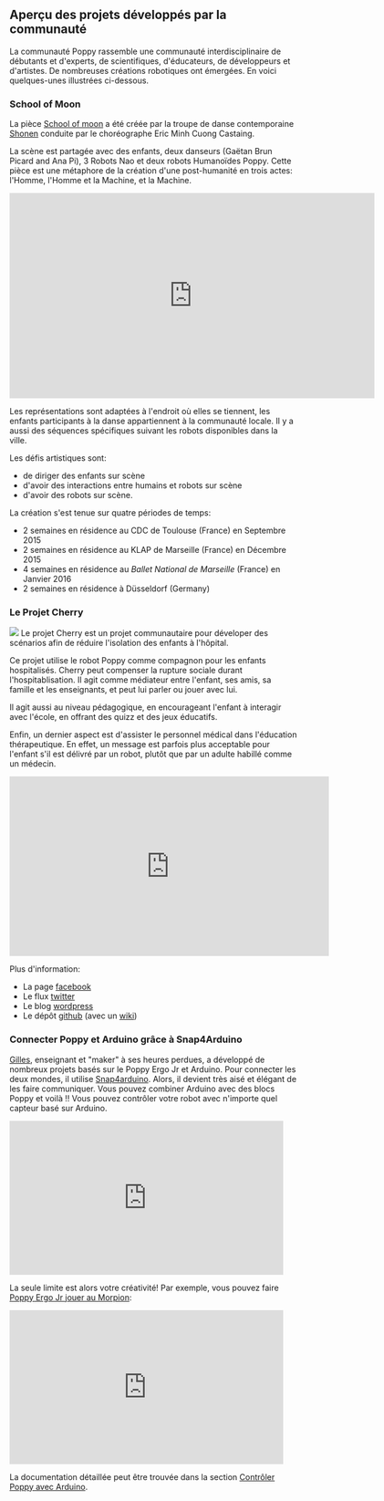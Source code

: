 ## Aperçu des projets développés par la communauté

La communauté Poppy rassemble une communauté interdisciplinaire de débutants et d'experts, de scientifiques, d'éducateurs, de développeurs et d'artistes. De nombreuses créations robotiques ont émergées. En voici quelques-unes illustrées ci-dessous.

### School of Moon

La pièce [School of moon](http://shonen.info/schoolofmoon/) a été créée par la troupe de danse contemporaine [Shonen](http://shonen.info) conduite par le choréographe Eric Minh Cuong Castaing.

La scène est partagée avec des enfants, deux danseurs (Gaëtan Brun Picard and Ana Pi), 3 Robots Nao et deux robots Humanoïdes Poppy. Cette pièce est une métaphore de la création d'une post-humanité en trois actes: l'Homme, l'Homme et la Machine, et la Machine.

<iframe src="https://player.vimeo.com/video/149653064" width="640" height="360" frameborder="0" webkitallowfullscreen mozallowfullscreen allowfullscreen></iframe>

Les représentations sont adaptées à l'endroit où elles se tiennent, les enfants participants à la danse appartiennent à la communauté locale. Il y a aussi des séquences spécifiques suivant les robots disponibles dans la ville.

Les défis artistiques sont:

- de diriger des enfants sur scène
- d'avoir des interactions entre humains et robots sur scène
- d'avoir des robots sur scène.

La création s'est tenue sur quatre périodes de temps:
- 2 semaines en résidence au CDC de Toulouse (France) en Septembre 2015
- 2 semaines en résidence au KLAP de Marseille (France) en Décembre 2015
- 4 semaines en résidence au *Ballet National de Marseille* (France) en Janvier 2016
- 2 semaines en résidence à Düsseldorf (Germany)

### Le Projet Cherry

![](https://forum.poppy-project.org/uploads/default/original/2X/3/33984972217cd45f473246b130f0001df33ffcfc.png)
Le projet Cherry est un projet communautaire pour déveloper des scénarios afin de réduire l'isolation des enfants à l'hôpital.

Ce projet utilise le robot Poppy comme compagnon pour les enfants hospitalisés. Cherry peut compenser la rupture sociale durant l'hospitablisation. Il agit comme médiateur entre l'enfant, ses amis, sa famille et les enseignants, et peut lui parler ou jouer avec lui.

Il agit aussi au niveau pédagogique, en encourageant l'enfant à interagir avec l'école, en offrant des quizz et des jeux éducatifs.

Enfin, un dernier aspect est d'assister le personnel médical dans l'éducation thérapeutique. En effet, un message est parfois plus acceptable pour l'enfant s'il est délivré par un robot, plutôt que par un adulte habillé comme un médecin.
 
 <div style="text-align: center;">
 <iframe width="560" height="315" src="https://www.youtube.com/embed/URB1kDDScfM" frameborder="0" allowfullscreen></iframe>
 </div>
 
Plus d'information:

* La page [facebook](https://www.facebook.com/projetcherry/?ref=ts&fref=ts)
* Le flux [twitter](https://twitter.com/projetcherry)
* Le blog [wordpress](https://projetcherry.wordpress.com/)
* Le dépôt [github](https://github.com/Cherry-project) (avec un [wiki](https://github.com/Cherry-project/cherry-software/wiki))

### Connecter Poppy et Arduino grâce à Snap4Arduino

[Gilles](https://forum.poppy-project.org/users/gilles_lassus/), enseignant et "maker" à ses heures perdues, a développé de nombreux projets basés sur le Poppy Ergo Jr et Arduino. Pour connecter les deux mondes, il utilise [Snap4arduino](http://s4a.cat/snap/). Alors, il devient très aisé et élégant de les faire communiquer. Vous pouvez combiner Arduino avec des blocs Poppy et voilà !! Vous pouvez contrôler votre robot avec n'importe quel capteur basé sur Arduino.

<iframe width="480" height="270" src="https://www.youtube.com/embed/FGKFoUICByE" frameborder="0" allowfullscreen></iframe>

La seule limite est alors votre créativité! Par exemple, vous pouvez faire [Poppy Ergo Jr jouer au Morpion](https://www.youtube.com/embed/usDAgvcEXJA):

<iframe width="480" height="270" src="https://www.youtube.com/embed/usDAgvcEXJA" frameborder="0" allowfullscreen></iframe>

La documentation détaillée peut être trouvée dans la section [Contrôler Poppy avec Arduino](#contrôler-poppy-avec-un-arduino-via-snap4arduino).